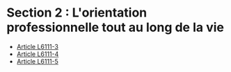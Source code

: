 # Section 2 : L'orientation professionnelle tout au long de la vie

* [Article L6111-3](./LEGIARTI000028698898.md)
* [Article L6111-4](./LEGIARTI000028698904.md)
* [Article L6111-5](./LEGIARTI000028698896.md)
